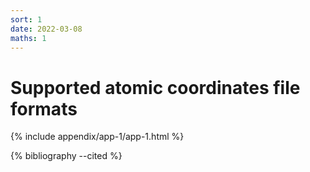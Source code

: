 ```yaml
---
sort: 1
date: 2022-03-08
maths: 1
---
```


# Supported atomic coordinates file formats

{% include appendix/app-1/app-1.html %}

{% bibliography --cited %}
